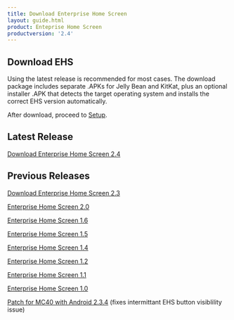```yaml
---
title: Download Enterprise Home Screen
layout: guide.html
product: Enteprise Home Screen
productversion: '2.4'
---
```


## Download EHS
Using the latest release is recommended for most cases. The download package includes separate .APKs for Jelly Bean and KitKat, plus an optional installer .APK that detects the target operating system and installs the correct EHS version automatically.

After download, proceed to [Setup](/ehs/2-4/guide/setup). 

## Latest Release

[Download Enterprise Home Screen 2.4](https://portal.motorolasolutions.com/Support/US-EN/Resolution?solutionId=102533&redirectForm=search&searchQuery=%3FsearchType%3Dsimple%26searchTerm%3DEnterprise%20Home%20Screen%20v2.4)


## Previous Releases

[Download Enterprise Home Screen 2.3](https://portal.motorolasolutions.com/Support/US-EN/Resolution?solutionId=100676&redirectForm=search&searchQuery=%3FsearchType%3Dsimple%26searchTerm%3Denterprise%20home%20screen)

[Enterprise Home Screen 2.0](https://portal.motorolasolutions.com/Support/US-EN/Resolution?solutionId=99110&redirectForm=search&searchQuery=%3FsearchType%3Dsimple%26searchTerm%3Denterprise%20home%20screen)

[Enterprise Home Screen 1.6](https://portal.motorolasolutions.com/Support/US-EN/Resolution?solutionId=97863&redirectForm=search&searchQuery=%3FsearchType%3Dsimple%26searchTerm%3Denterprise%20home%20screen)

[Enterprise Home Screen 1.5](https://portal.motorolasolutions.com/Support/US-EN/Resolution?solutionId=97380&redirectForm=search&searchQuery=%3FsearchType%3Dsimple%26searchTerm%3Denterprise%20home%20screen)

[Enterprise Home Screen 1.4](https://portal.motorolasolutions.com/Support/US-EN/Resolution?solutionId=96825&redirectForm=search&searchQuery=%3FsearchType%3Dsimple%26searchTerm%3Denterprise%20home%20screen)

[Enterprise Home Screen 1.2](https://portal.motorolasolutions.com/Support/US-EN/Resolution?solutionId=95057&redirectForm=search&searchQuery=%3FsearchType%3Dsimple%26searchTerm%3Denterprise%20home%20screen)

[Enterprise Home Screen 1.1](https://portal.motorolasolutions.com/Support/US-EN/Resolution?solutionId=92627&redirectForm=search&searchQuery=%3FsearchType%3Dsimple%26searchTerm%3Denterprise%20home%20screen)

[Enterprise Home Screen 1.0](https://portal.motorolasolutions.com/Support/US-EN/Resolution?solutionId=87932&redirectForm=search&searchQuery=%3FsearchType%3Dsimple%26searchTerm%3Denterprise%20home%20screen)

[Patch for MC40 with Android 2.3.4](https://portal.motorolasolutions.com/Support/US-EN/Resolution?solutionId=88166&redirectForm=search&searchQuery=%3FsearchType%3Dsimple%26searchTerm%3Denterprise%20home%20screen) 
(fixes intermittant EHS button visiblility issue)















